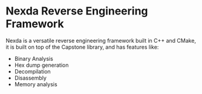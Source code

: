 # Nexda Reverse Engineering Framework

Nexda is a versatile reverse engineering framework built in C++ and CMake, it is built on top of the Capstone library, and has features like:
 - Binary Analysis
 - Hex dump generation
 - Decompilation
 - Disassembly
 - Memory analysis